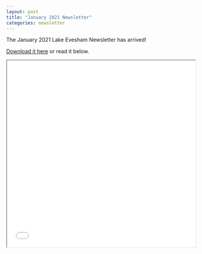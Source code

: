 ```yaml
---
layout: post
title: "January 2021 Newsletter"
categories: newsletter
---
```


The January 2021 Lake Evesham Newsletter has arrived!

[Download it here](/assets/newsletters/january_2021_newsletter.pdf) or read it below.

<iframe width="100%" height="500px" src="/assets/newsletters/january_2021_newsletter.pdf"></iframe>

